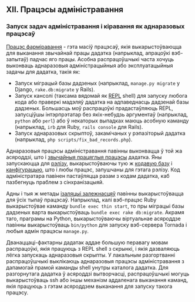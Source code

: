 ## XII. Працэсы адміністравання
### Запуск задач адміністравання і кіравання як аднаразовых працэсаў


[Працэс фарміравання](./concurrency) - гэта масіў працэсаў, якія выкарыстоўваюцца для выканання звычайнай працы дадатка (напрыклад, апрацоўкі вэб-запытаў) падчас яго працы. Асобна распрацоўшчыкі часта хочуць выконваць аднаразовыя адміністрацыйныя або эксплуатацыйныя задачы для дадатка, такія як:

* Запуск міграцый базы дадзеных (напрыклад, `manage.py migrate` у Django, `rake.db:migrate` у Rails).
* Запуск кансолі (таксама вядомай як [REPL](http://en.wikipedia.org/wiki/Read-eval-print_loop) shell) для запуску любога кода або праверкі мадэляў дадатка на адпаведнасць дадзенай базы дадзеных. Большасць моў распрацоўкі прадастаўляюць REPL, запусціўшы інтэрпрэтатар без якіх-небудзь аргументаў (напрыклад, `python` або `perl`) або ў некаторых выпадках маюць асобную каманду (напрыклад, `irb` для Ruby, `rails console` для Rails). 
* Запуск аднаразовых скрыптоў, закамічаных у рэпазіторый дадатка (напрыклад, `php scripts/fix_bad_records.php`).

Аднаразовыя працэсы адміністравання павінны выконвацца ў той жа асяроддзі, што і [звычайныя працяглыя працэсы](./processes) дадатка. Яны запускаюцца для [рэлізу](./build-release-run), выкарыстоўваючы тую ж [кодавую базу](./codebase) і [канфігурацыю](./config), што і любы працэс, запушчаны для гэтага рэлізу. Код адміністратара павінен пастаўляцца разам з кодам дадатка, каб пазбегнуць праблем з сінхранізацыяй.

Адны і тыя ж метады [ізаляцыі залежнасцяў](./dependencies) павінны выкарыстоўвацца для ўсіх тыпаў працэсаў. Напрыклад, калі вэб-працэс Ruby выкарыстоўвае каманду `bundle exec thin start`, то пры міграцыі базы дадзеных варта выкарыстоўваць `bundle exec rake db:migrate`. Акрамя таго, праграмы на Python, выкарыстоўваючы віртуальнае асяроддзе павінны выкарыстоўваць `bin/python` для запуску вэб-сервера Tornada і любыя адмін працэсы `manage.py`.

Дванаццаці-фактарны дадатак аддае большую перавагу мовам распрацоўкі, якія працуюць з REPL shell з скрынкі, і якія дазваляюць лёгка запускаць аднаразовыя скрыпты. У лакальным разгортванні распрацоўшчыкі выклікаюць аднаразовыя працэсы адміністравання з дапамогай прамой каманды shell унутры каталога дадатка. Для разгорнутага дадатка ў асяроддзі вытворчасці, распрацоўшчыкі могуць выкарыстоўваць ssh або іншы механізм аддаленага выканання каманд, якія працуюць з гэтам асяроддзем выканання для запуску такога працэсу.
